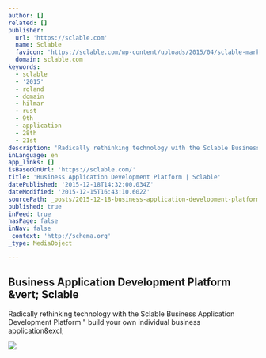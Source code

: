 ```yaml
---
author: []
related: []
publisher:
  url: 'https://sclable.com'
  name: Sclable
  favicon: 'https://sclable.com/wp-content/uploads/2015/04/sclable-marker.png'
  domain: sclable.com
keywords:
  - sclable
  - '2015'
  - roland
  - domain
  - hilmar
  - rust
  - 9th
  - application
  - 28th
  - 21st
description: 'Radically rethinking technology with the Sclable Business Application Development Platform " build your own individual business application!'
inLanguage: en
app_links: []
isBasedOnUrl: 'https://sclable.com/'
title: 'Business Application Development Platform | Sclable'
datePublished: '2015-12-18T14:32:00.034Z'
dateModified: '2015-12-15T16:43:10.602Z'
sourcePath: _posts/2015-12-18-business-application-development-platform-or-sclable.md
published: true
inFeed: true
hasPage: false
inNav: false
_context: 'http://schema.org'
_type: MediaObject

---
```

<article style=""><h1>Business Application Development Platform &amp;vert; Sclable</h1><p>Radically rethinking technology with the Sclable Business Application Development Platform " build your own individual business application&amp;excl;</p><img src="https://sclable.com/wp-content/uploads/2014/10/jollydays-logo.png" /></article>